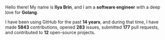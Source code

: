 Hello there! My name is **Ilya Brin**, and I am a **software engineer** with a deep love for **Golang**.

I have been using GitHub for the past **14 years**, and during that time, I have made **5843** contributions, opened **283** issues, submitted **177** pull requests, and contributed to **12** open-source projects.
